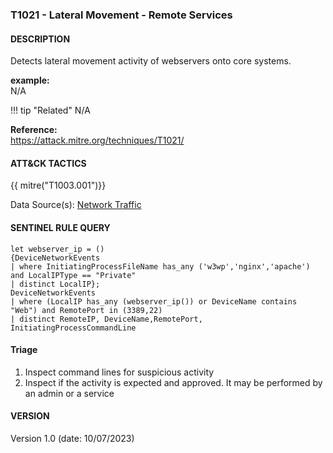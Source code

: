 ### T1021 - Lateral Movement - Remote Services

#### DESCRIPTION

Detects lateral movement activity of webservers onto core systems.

**example:**\
N/A

!!! tip "Related"
    N/A

**Reference:**\
https://attack.mitre.org/techniques/T1021/

#### ATT&CK TACTICS

{{ mitre("T1003.001")}}

Data Source(s): [Network Traffic](https://attack.mitre.org/datasources/DS0029)

#### SENTINEL RULE QUERY

```
let webserver_ip = ()
{DeviceNetworkEvents
| where InitiatingProcessFileName has_any ('w3wp','nginx','apache') and LocalIPType == "Private"
| distinct LocalIP};
DeviceNetworkEvents
| where (LocalIP has_any (webserver_ip()) or DeviceName contains "Web") and RemotePort in (3389,22)
| distinct RemoteIP, DeviceName,RemotePort, InitiatingProcessCommandLine
```

#### Triage

1. Inspect command lines for suspicious activity
1. Inspect if the activity is expected and approved. It may be performed by an admin or a service

#### VERSION

Version 1.0 (date: 10/07/2023)
